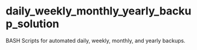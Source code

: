 # daily_weekly_monthly_yearly_backup_solution
BASH Scripts for automated daily, weekly, monthly, and yearly backups. 
